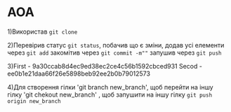 # AOA

1)Використав `git clone`

2)Перевірив статус `git status`, побачив що є зміни, додав усі елементи через `git add` закомітив через `git commit -m""` запушив через `git push`

3)First - 9a30ccab8d4ec9ed38ec2ce4c56b1592cbced931
  Secod - ee0b1e21daa66f26e5898beb92ee2b0b79012573

4)Для створення гілки 'git branch new_branch', щоб перейти на іншу гілку 'git chekout new_branch' , щоб запушити на іншу гілку `git push origin new_branch`



